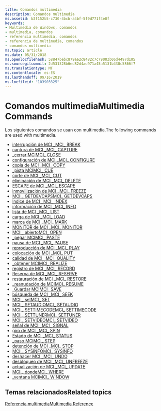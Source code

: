 ```yaml
---
title: Comandos multimedia
description: Comandos multimedia
ms.assetid: b2f152b5-c730-4bcb-a4bf-5f9d771f4e0f
keywords:
- Multimedia de Windows, comandos
- multimedia, comandos
- referencia multimedia, comandos
- referencia de multimedia, comandos
- comandos multimedia
ms.topic: article
ms.date: 05/31/2018
ms.openlocfilehash: 58847bebc879a62c8482c7c79003b06d4497d105
ms.sourcegitcommit: 2d531328b6ed82d4ad971a45a5131b430c5866f7
ms.translationtype: MT
ms.contentlocale: es-ES
ms.lasthandoff: 09/16/2019
ms.locfileid: "103903325"
---
```

# <a name="multimedia-commands"></a><span data-ttu-id="7ba62-108">Comandos multimedia</span><span class="sxs-lookup"><span data-stu-id="7ba62-108">Multimedia Commands</span></span>

<span data-ttu-id="7ba62-109">Los siguientes comandos se usan con multimedia.</span><span class="sxs-lookup"><span data-stu-id="7ba62-109">The following commands are used with multimedia.</span></span>

-   [<span data-ttu-id="7ba62-110">interrupción de MCI \_</span><span class="sxs-lookup"><span data-stu-id="7ba62-110">MCI\_ BREAK</span></span>](mci-break.md)
-   [<span data-ttu-id="7ba62-111">captura de MCI \_</span><span class="sxs-lookup"><span data-stu-id="7ba62-111">MCI\_ CAPTURE</span></span>](mci-capture.md)
-   [<span data-ttu-id="7ba62-112">\_cerrar MCI</span><span class="sxs-lookup"><span data-stu-id="7ba62-112">MCI\_ CLOSE</span></span>](mci-close.md)
-   [<span data-ttu-id="7ba62-113">configuración de MCI \_</span><span class="sxs-lookup"><span data-stu-id="7ba62-113">MCI\_ CONFIGURE</span></span>](mci-configure.md)
-   [<span data-ttu-id="7ba62-114">copia de MCI \_</span><span class="sxs-lookup"><span data-stu-id="7ba62-114">MCI\_ COPY</span></span>](mci-copy.md)
-   [<span data-ttu-id="7ba62-115">\_pista MCI</span><span class="sxs-lookup"><span data-stu-id="7ba62-115">MCI\_ CUE</span></span>](mci-cue.md)
-   [<span data-ttu-id="7ba62-116">corte de MCI \_</span><span class="sxs-lookup"><span data-stu-id="7ba62-116">MCI\_ CUT</span></span>](mci-cut.md)
-   [<span data-ttu-id="7ba62-117">eliminación de MCI \_</span><span class="sxs-lookup"><span data-stu-id="7ba62-117">MCI\_ DELETE</span></span>](mci-delete.md)
-   [<span data-ttu-id="7ba62-118">ESCAPE de MCI \_</span><span class="sxs-lookup"><span data-stu-id="7ba62-118">MCI\_ ESCAPE</span></span>](mci-escape.md)
-   [<span data-ttu-id="7ba62-119">inmovilización de MCI \_</span><span class="sxs-lookup"><span data-stu-id="7ba62-119">MCI\_ FREEZE</span></span>](mci-freeze.md)
-   [<span data-ttu-id="7ba62-120">MCI \_ GETDEVCAPS</span><span class="sxs-lookup"><span data-stu-id="7ba62-120">MCI\_ GETDEVCAPS</span></span>](mci-getdevcaps.md)
-   [<span data-ttu-id="7ba62-121">Índice de MCI \_</span><span class="sxs-lookup"><span data-stu-id="7ba62-121">MCI\_ INDEX</span></span>](mci-index.md)
-   [<span data-ttu-id="7ba62-122">información de MCI \_</span><span class="sxs-lookup"><span data-stu-id="7ba62-122">MCI\_ INFO</span></span>](mci-info.md)
-   [<span data-ttu-id="7ba62-123">lista de MCI \_</span><span class="sxs-lookup"><span data-stu-id="7ba62-123">MCI\_ LIST</span></span>](mci-list.md)
-   [<span data-ttu-id="7ba62-124">carga de MCI \_</span><span class="sxs-lookup"><span data-stu-id="7ba62-124">MCI\_ LOAD</span></span>](mci-load.md)
-   [<span data-ttu-id="7ba62-125">marca de MCI \_</span><span class="sxs-lookup"><span data-stu-id="7ba62-125">MCI\_ MARK</span></span>](mci-mark.md)
-   [<span data-ttu-id="7ba62-126">MONITOR de MCI \_</span><span class="sxs-lookup"><span data-stu-id="7ba62-126">MCI\_ MONITOR</span></span>](mci-monitor.md)
-   [<span data-ttu-id="7ba62-127">MCI \_ abierto</span><span class="sxs-lookup"><span data-stu-id="7ba62-127">MCI\_ OPEN</span></span>](mci-open.md)
-   [<span data-ttu-id="7ba62-128">\_pegar MCI</span><span class="sxs-lookup"><span data-stu-id="7ba62-128">MCI\_ PASTE</span></span>](mci-paste.md)
-   [<span data-ttu-id="7ba62-129">pausa de MCI \_</span><span class="sxs-lookup"><span data-stu-id="7ba62-129">MCI\_ PAUSE</span></span>](mci-pause.md)
-   [<span data-ttu-id="7ba62-130">reproducción de MCI \_</span><span class="sxs-lookup"><span data-stu-id="7ba62-130">MCI\_ PLAY</span></span>](mci-play.md)
-   [<span data-ttu-id="7ba62-131">colocación de MCI \_</span><span class="sxs-lookup"><span data-stu-id="7ba62-131">MCI\_ PUT</span></span>](mci-put.md)
-   [<span data-ttu-id="7ba62-132">calidad de MCI \_</span><span class="sxs-lookup"><span data-stu-id="7ba62-132">MCI\_ QUALITY</span></span>](mci-quality.md)
-   [<span data-ttu-id="7ba62-133">\_obtener MCI</span><span class="sxs-lookup"><span data-stu-id="7ba62-133">MCI\_ REALIZE</span></span>](mci-realize.md)
-   [<span data-ttu-id="7ba62-134">registro de MCI \_</span><span class="sxs-lookup"><span data-stu-id="7ba62-134">MCI\_ RECORD</span></span>](mci-record.md)
-   [<span data-ttu-id="7ba62-135">Reserva de MCI \_</span><span class="sxs-lookup"><span data-stu-id="7ba62-135">MCI\_ RESERVE</span></span>](mci-reserve.md)
-   [<span data-ttu-id="7ba62-136">restauración de MCI \_</span><span class="sxs-lookup"><span data-stu-id="7ba62-136">MCI\_ RESTORE</span></span>](mci-restore.md)
-   [<span data-ttu-id="7ba62-137">\_reanudación de MCI</span><span class="sxs-lookup"><span data-stu-id="7ba62-137">MCI\_ RESUME</span></span>](mci-resume.md)
-   [<span data-ttu-id="7ba62-138">\_Guardar MCI</span><span class="sxs-lookup"><span data-stu-id="7ba62-138">MCI\_ SAVE</span></span>](mci-save.md)
-   [<span data-ttu-id="7ba62-139">búsqueda de MCI \_</span><span class="sxs-lookup"><span data-stu-id="7ba62-139">MCI\_ SEEK</span></span>](mci-seek.md)
-   [<span data-ttu-id="7ba62-140">MCI \_ set</span><span class="sxs-lookup"><span data-stu-id="7ba62-140">MCI\_ SET</span></span>](mci-set.md)
-   [<span data-ttu-id="7ba62-141">MCI \_ SETAUDIO</span><span class="sxs-lookup"><span data-stu-id="7ba62-141">MCI\_ SETAUDIO</span></span>](mci-setaudio.md)
-   [<span data-ttu-id="7ba62-142">MCI \_ SETTIMECODE</span><span class="sxs-lookup"><span data-stu-id="7ba62-142">MCI\_ SETTIMECODE</span></span>](mci-settimecode.md)
-   [<span data-ttu-id="7ba62-143">MCI \_ SETTUNER</span><span class="sxs-lookup"><span data-stu-id="7ba62-143">MCI\_ SETTUNER</span></span>](mci-settuner.md)
-   [<span data-ttu-id="7ba62-144">MCI \_ SETVIDEO</span><span class="sxs-lookup"><span data-stu-id="7ba62-144">MCI\_ SETVIDEO</span></span>](mci-setvideo.md)
-   [<span data-ttu-id="7ba62-145">señal de MCI \_</span><span class="sxs-lookup"><span data-stu-id="7ba62-145">MCI\_ SIGNAL</span></span>](mci-signal.md)
-   [<span data-ttu-id="7ba62-146">giro de MCI \_</span><span class="sxs-lookup"><span data-stu-id="7ba62-146">MCI\_ SPIN</span></span>](mci-spin.md)
-   [<span data-ttu-id="7ba62-147">Estado de MCI \_</span><span class="sxs-lookup"><span data-stu-id="7ba62-147">MCI\_ STATUS</span></span>](mci-status.md)
-   [<span data-ttu-id="7ba62-148">\_paso MCI</span><span class="sxs-lookup"><span data-stu-id="7ba62-148">MCI\_ STEP</span></span>](mci-step.md)
-   [<span data-ttu-id="7ba62-149">detención de MCI \_</span><span class="sxs-lookup"><span data-stu-id="7ba62-149">MCI\_ STOP</span></span>](mci-stop.md)
-   [<span data-ttu-id="7ba62-150">MCI \_ SYSINFO</span><span class="sxs-lookup"><span data-stu-id="7ba62-150">MCI\_ SYSINFO</span></span>](mci-sysinfo.md)
-   [<span data-ttu-id="7ba62-151">deshacer MCI \_</span><span class="sxs-lookup"><span data-stu-id="7ba62-151">MCI\_ UNDO</span></span>](mci-undo.md)
-   [<span data-ttu-id="7ba62-152">desbloqueo de MCI \_</span><span class="sxs-lookup"><span data-stu-id="7ba62-152">MCI\_ UNFREEZE</span></span>](mci-unfreeze.md)
-   [<span data-ttu-id="7ba62-153">actualización de MCI \_</span><span class="sxs-lookup"><span data-stu-id="7ba62-153">MCI\_ UPDATE</span></span>](mci-update.md)
-   [<span data-ttu-id="7ba62-154">MCI \_ donde</span><span class="sxs-lookup"><span data-stu-id="7ba62-154">MCI\_ WHERE</span></span>](mci-where.md)
-   [<span data-ttu-id="7ba62-155">\_ventana MCI</span><span class="sxs-lookup"><span data-stu-id="7ba62-155">MCI\_ WINDOW</span></span>](mci-window.md)

## <a name="related-topics"></a><span data-ttu-id="7ba62-156">Temas relacionados</span><span class="sxs-lookup"><span data-stu-id="7ba62-156">Related topics</span></span>

<dl> <dt>

[<span data-ttu-id="7ba62-157">Referencia multimedia</span><span class="sxs-lookup"><span data-stu-id="7ba62-157">Multimedia Reference</span></span>](multimedia-reference.md)
</dt> </dl>

 

 




